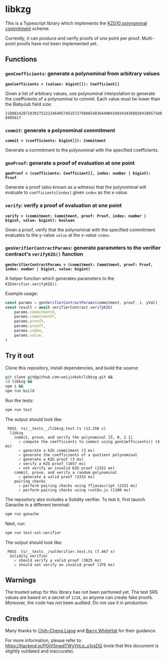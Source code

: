 # libkzg

This is a Typescript library which implements the [KZG10 polynominal
commitment](https://www.iacr.org/archive/asiacrypt2010/6477178/6477178.pdf)
scheme.

Currently, it can produce and verify proofs of one point per proof. Multi-point
proofs have not been implemented yet.

## Functions

### `genCoefficients`: generate a polynominal from arbitrary values
**`genCoefficients = (values: bigint[]): Coefficient[]`**

Given a list of arbitrary values, use polynominal interpolation to generate the
coefficients of a polynominal to commit. Each value must be lower than the BabyJub field size:

`21888242871839275222246405745257275088548364400416034343698204186575808495617`

### `commit`: generate a polynominal commitment

**`commit = (coefficients: bigint[]): Commitment`**

Generate a commitment to the polynominal with the specified coefficients.

### `genProof`: generate a proof of evaluation at one point

**`genProof = (coefficients: Coefficient[], index: number | bigint): Proof`**

Generate a proof (also known as a witness) that the polynominal will evaluate
to `coefficients[index]` given `index` as the x-value.

### `verify`: verify a proof of evaluation at one point

**`verify = (commitment: Commitment, proof: Proof, index: number | bigint, value: bigint): boolean`**

Given a proof, verify that the polynominal with the specified commitment
evaluates to the y-value `value` at the x-value `index`.

### `genVerifierContractParams`: generate parameters to the verifier contract's `verifyKZG()` function

**`genVerifierContractParams = (commitment: Commitment, proof: Proof, index: number | bigint, value: bigint)`**

A helper function which generates parameters to the `KZGVerifier.verifyKZG()`.

Example usage: 

```ts
const params = genVerifierContractParams(commitment, proof, i, yVal)
const result = await verifierContract.verifyKZG(
    params.commitmentX,
    params.commitmentY,
    params.proofX,
    params.proofY,
    params.index,
    params.value,
)
```

## Try it out

Clone this repository, install dependencies, and build the source:

```bash
git clone git@github.com:weijiekoh/libkzg.git &&
cd libkzg &&
npm i &&
npm run build
```

Run the tests:

```bash
npm run test
```

The output should look like:

```
 PASS  ts/__tests__/libkzg.test.ts (13.256 s)
  libkzg
    commit, prove, and verify the polynominal [5, 0, 2 1]
      ✓ compute the coefficients to commit using genCoefficients() (4 ms)
      ✓ generate a KZG commitment (3 ms)
      ✓ generate the coefficients of a quotient polynominal
      ✓ generate a KZG proof (3 ms)
      ✓ verify a KZG proof (1657 ms)
      ✓ not verify an invalid KZG proof (2322 ms)
    commit, prove, and verify a random polynominal
      ✓ generate a valid proof (3333 ms)
    pairing checks
      ✓ perform pairing checks using ffjavascript (2315 ms)
      ✓ perform pairing checks using rustbn.js (1180 ms)
```

The repository also includes a Solidity verifier. To test it, first launch
Ganache in a different terminal:

```bash
npm run ganache
```

Next, run:

```bash
npm run test-sol-verifier
```

The output should look like:

```
 PASS  ts/__tests__/solVerifier.test.ts (7.467 s)
  Solidity verifier
    ✓ should verify a valid proof (3825 ms)
    ✓ should not verify an invalid proof (376 ms)
```

## Warnings

The trusted setup for this library has not been perfomed yet. The test SRS
values are based on a secret of `1234`, so anyone can create fake proofs.
Moreover, the code has not been audited. Do not use it in production.

## Credits

Many thanks to [Chih-Cheng Liang](https://twitter.com/chihchengliang) and
[Barry WhiteHat](https://github.com/barryWhiteHat/) for their guidance.

For more information, please refer to: https://hackmd.io/PGjV5nwdTWyYnLp_u1xsDQ
(note that this document is slightly outdated and inaccurate).
